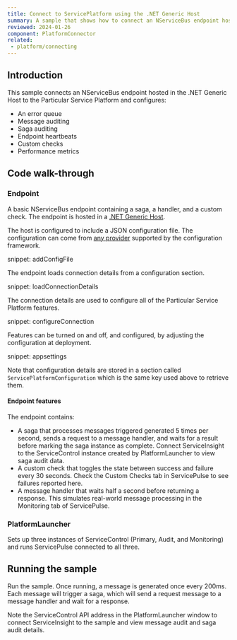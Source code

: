 ```yaml
---
title: Connect to ServicePlatform using the .NET Generic Host
summary: A sample that shows how to connect an NServiceBus endpoint hosted in the .NET Generic Host to the Particular Service Platform
reviewed: 2024-01-26
component: PlatformConnector
related:
 - platform/connecting
---
```


## Introduction

This sample connects an NServiceBus endpoint hosted in the .NET Generic Host to the Particular Service Platform and configures:

- An error queue
- Message auditing
- Saga auditing
- Endpoint heartbeats
- Custom checks
- Performance metrics

## Code walk-through

### Endpoint

A basic NServiceBus endpoint containing a saga, a handler, and a custom check. The endpoint is hosted in a [.NET Generic Host](https://docs.microsoft.com/en-us/dotnet/core/extensions/generic-host).

The host is configured to include a JSON configuration file. The configuration can come from [any provider](https://docs.microsoft.com/en-us/dotnet/core/extensions/configuration-providers) supported by the configuration framework.

snippet: addConfigFile

The endpoint loads connection details from a configuration section.

snippet: loadConnectionDetails

The connection details are used to configure all of the Particular Service Platform features.

snippet: configureConnection

Features can be turned on and off, and configured, by adjusting the configuration at deployment.

snippet: appsettings

Note that configuration details are stored in a section called `ServicePlatformConfiguration` which is the same key used above to retrieve them.

#### Endpoint features

The endpoint contains:

- A saga that processes messages triggered generated 5 times per second, sends a request to a message handler, and waits for a result before marking the saga instance as complete. Connect ServiceInsight to the ServiceControl instance created by PlatformLauncher to view saga audit data.
- A custom check that toggles the state between success and failure every 30 seconds. Check the Custom Checks tab in ServicePulse to see failures reported here.
- A message handler that waits half a second before returning a response. This simulates real-world message processing in the Monitoring tab of ServicePulse.

### PlatformLauncher

Sets up three instances of ServiceControl (Primary, Audit, and Monitoring) and runs ServicePulse connected to all three.

## Running the sample

Run the sample. Once running, a message is generated once every 200ms. Each message will trigger a saga, which will send a request message to a message handler and wait for a response.

Note the ServiceControl API address in the PlatformLauncher window to connect ServiceInsight to the sample and view message audit and saga audit details.
